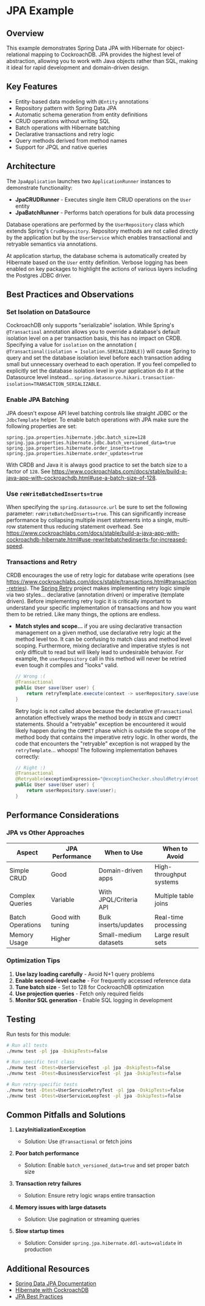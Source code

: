 # JPA Example

## Overview

This example demonstrates Spring Data JPA with Hibernate for object-relational mapping to CockroachDB. JPA provides the highest level of abstraction, allowing you to work with Java objects rather than SQL, making it ideal for rapid development and domain-driven design.

## Key Features

- Entity-based data modeling with `@Entity` annotations
- Repository pattern with Spring Data JPA
- Automatic schema generation from entity definitions
- CRUD operations without writing SQL
- Batch operations with Hibernate batching
- Declarative transactions and retry logic
- Query methods derived from method names
- Support for JPQL and native queries

## Architecture

The `JpaApplication` launches two `ApplicationRunner` instances to demonstrate functionality:
- **JpaCRUDRunner** - Executes single item CRUD operations on the `User` entity
- **JpaBatchRunner** - Performs batch operations for bulk data processing

Database operations are performed by the `UserRepository` class which extends Spring's `CrudRepository`. Repository methods are not called directly by the application but by the `UserService` which enables transactional and retryable semantics via annotations.

At application startup, the database schema is automatically created by Hibernate based on the `User` entity definition. Verbose logging has been enabled on key packages to highlight the actions of various layers including the Postgres JDBC driver.

## Best Practices and Observations

### Set Isolation on DataSource
CockroachDB only supports "serializable" isolation.  While Spring's `@Transactioal` annotation allows you to override a database's default isolation level on a per transaction basis, this has no impact on CRDB.  Specifying a value for `isolation` on the annotation (` @Transactional(isolation = Isolation.SERIALIZABLE)`) will cause Spring to query and set the database isolation level before each transaction adding small but unnecessary overhead to each operation.  If you feel compelled to explicitly set the database isolation level in your application do it at the Datasource level instead... `spring.datasource.hikari.transaction-isolation=TRANSACTION_SERIALIZABLE`.

### Enable JPA Batching
JPA doesn't expose API level batching controls like straight JDBC or the `JdbcTemplate` helper.  To enable batch operations with JPA make sure the following properties are set:

```properties
spring.jpa.properties.hibernate.jdbc.batch_size=128
spring.jpa.properties.hibernate.jdbc.batch_versioned_data=true
spring.jpa.properties.hibernate.order_inserts=true
spring.jpa.properties.hibernate.order_updates=true
```

With CRDB and Java it is always good practice to set the batch size to a factor of `128`.  See https://www.cockroachlabs.com/docs/stable/build-a-java-app-with-cockroachdb.html#use-a-batch-size-of-128.

### Use `reWriteBatchedInserts=true`
When specifying the `spring.datasource.url` be sure to set the following parameter:  `reWriteBatchedInserts=true`.  This can significantly increase performance by collapsing multiple insert statements into a single, multi-row statement thus reducing statement overhead. See https://www.cockroachlabs.com/docs/stable/build-a-java-app-with-cockroachdb-hibernate.html#use-rewritebatchedinserts-for-increased-speed.

### Transactions and Retry
CRDB encourages the use of retry logic for database write operations (see https://www.cockroachlabs.com/docs/stable/transactions.html#transaction-retries).  The [Spring Retry](https://github.com/spring-projects/spring-retry) project makes implementing retry logic simple via two styles... declarative (annotation driven) or imperative (template driven).  Before implementing retry logic it is critically important to understand your specific implementation of transactions and how you want them to be retried.  Like many things, the options are endless.

* __Match styles and scope...__ if you are using declarative transaction management on a given method, use declarative retry logic at the method level too.  It can be confusing to match class and method level scoping.  Furthermore, mixing declarative and imperative styles is not only difficult to read but will likely lead to undesirable behavior.  For example, the `userRepository` call in this method will never be retried even tough it compiles and "looks" valid.

    ```java
    // Wrong :(
    @Transactional
    public User save(User user) {
        return retryTemplate.execute(context -> userRepository.save(user));
    }
    ``` 
  Retry logic is not called above because the declarative `@Transactional` annotation effectively wraps the method body in `BEGIN` and `COMMIT` statements.  Should a "retryable" exception be encountered it would likely happen during the `COMMIT` phase which is outside the scope of the method body that contains the imperative retry logic.  In other words, the code that encounters the "retryable" exception is not wrapped by the `retryTemplate`... whoops!  The following implementation behaves correctly:
  
  ```java
  // Right :)
  @Transactional
  @Retryable(exceptionExpression="@exceptionChecker.shouldRetry(#root)")
  public User save(User user) {
      return userRepository.save(user);
  }
  ```

## Performance Considerations

### JPA vs Other Approaches

| Aspect | JPA Performance | When to Use | When to Avoid |
|--------|----------------|-------------|---------------|
| Simple CRUD | Good | Domain-driven apps | High-throughput systems |
| Complex Queries | Variable | With JPQL/Criteria API | Multiple table joins |
| Batch Operations | Good with tuning | Bulk inserts/updates | Real-time processing |
| Memory Usage | Higher | Small-medium datasets | Large result sets |

### Optimization Tips

1. **Use lazy loading carefully** - Avoid N+1 query problems
2. **Enable second-level cache** - For frequently accessed reference data
3. **Tune batch size** - Set to 128 for CockroachDB optimization
4. **Use projection queries** - Fetch only required fields
5. **Monitor SQL generation** - Enable SQL logging in development

## Testing

Run tests for this module:
```bash
# Run all tests
./mvnw test -pl jpa -DskipTests=false

# Run specific test class
./mvnw test -Dtest=UserServiceTest -pl jpa -DskipTests=false
./mvnw test -Dtest=BusinessServiceTest -pl jpa -DskipTests=false

# Run retry-specific tests
./mvnw test -Dtest=UserServiceRetryTest -pl jpa -DskipTests=false
./mvnw test -Dtest=UserServiceLoopTest -pl jpa -DskipTests=false
```

## Common Pitfalls and Solutions

1. **LazyInitializationException**
   - Solution: Use `@Transactional` or fetch joins
   
2. **Poor batch performance**
   - Solution: Enable `batch_versioned_data=true` and set proper batch size
   
3. **Transaction retry failures**
   - Solution: Ensure retry logic wraps entire transaction
   
4. **Memory issues with large datasets**
   - Solution: Use pagination or streaming queries
   
5. **Slow startup times**
   - Solution: Consider `spring.jpa.hibernate.ddl-auto=validate` in production

## Additional Resources

- [Spring Data JPA Documentation](https://spring.io/projects/spring-data-jpa)
- [Hibernate with CockroachDB](https://www.cockroachlabs.com/docs/stable/build-a-java-app-with-cockroachdb-hibernate.html)
- [JPA Best Practices](https://www.baeldung.com/jpa-hibernate-best-practices)


